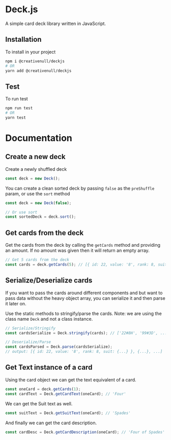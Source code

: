 # Deck.js
A simple card deck library written in JavaScript.

## Installation
To install in your project

```sh
npm i @creativenull/deckjs
# OR
yarn add @creativenull/deckjs
```

## Test
To run test

```sh
npm run test
# OR
yarn test
```

# Documentation
## Create a new deck
Create a newly shuffled deck

```js
const deck = new Deck();
```

You can create a clean sorted deck by passing `false` as the `preShuffle` param,
or use the `sort` method

```js
const deck = new Deck(false);

// Or use sort
const sortedDeck = deck.sort();
```

## Get cards from the deck
Get the cards from the deck by calling the `getCards` method and providing an amount.
If no amount was given then it will return an empty array.

```js
// Get 5 cards from the deck
const cards = deck.getCards(5); // [{ id: 22, value: '8', rank: 8, suit: {...} }, ...]
```

## Serialize/Deserialize cards
If you want to pass the cards around different components and but want to pass data without
the heavy object array, you can serialize it and then parse it later on.

Use the static methods to stringify/parse the cards. Note: we are using the class name `Deck`
and not a class instance.

```js
// Serialize/Stringify
const cardsSerialize = Deck.stringify(cards); // ['22#8H', '99#3D', ...]

// Deserialize/Parse
const cardsParsed = Deck.parse(cardsSerialize);
// output: [{ id: 22, value: '8', rank: 8, suit: {...} }, {...}, ...]
```

## Get Text instance of a card
Using the card object we can get the text equivalent of a card.

```js
const oneCard = deck.getCards(1);
const cardText = Deck.getCardText(oneCard); // 'Four'
```

We can get the Suit text as well.

```js
const suitText = Deck.getSuitText(oneCard); // 'Spades'
```

And finally we can get the card description.

```js
const cardDesc = Deck.getCardDescription(oneCard); // 'Four of Spades'
```
